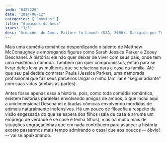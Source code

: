 ```yaml
---
imdb: "0427229"
date: "2014-06-12"
categories: [ "movies" ]
title: "Armações do Amor"
stars: "3/5"
desc: "Armações do Amor. Failure to Launch (USA, 2006). Dirigido por Tom Dey. Escrito por Tom J. Astle, Matt Ember. Com Matthew McConaughey, Sarah Jessica Parker, Zooey Deschanel, Justin Bartha, Bradley Cooper, Terry Bradshaw, Kathy Bates, Tyrel Jackson Williams, Katheryn Winnick."
---
```

Mais uma comédia romântica desperdiçando o talento de Matthew McConaughey e empregando figuras como Sarah Jessica Parker e Zooey Deschanel. A história: ele não quer deixar de viver com seus pais, onde tem uma existência cômoda. Também não quer compromissos, então para se livrar deles leva as mulheres que se relaciona para a casa da família. Até que seu pai decide contratar Paula (Jessica Parker), uma namorada profissional que faz seus parceiros largar o ninho familiar e "seguir adiante" com suas vidas (ambas as partes).

Antes fosse apenas essa a história, pois, como toda comédia romântica, existem histórias paralelas envolvendo amigos de ambos, o que inclui aqui a unidimensional Deschanel e tiradas cômicas envolvendo mordidas de animais naturalmente inofensivos. Há um pouco de filosofia a respeito da visão engessada do que se espera dos filhos (saia de casa e arrume um emprego de verdade e se case e tenha filhos), mas há muito mais de situações engraçadinhas que em nada contribuem para avançar a história exceto passarmos mais tempo admirando o casal que aos poucos -- óbvio! -- vai se apaixonando.
